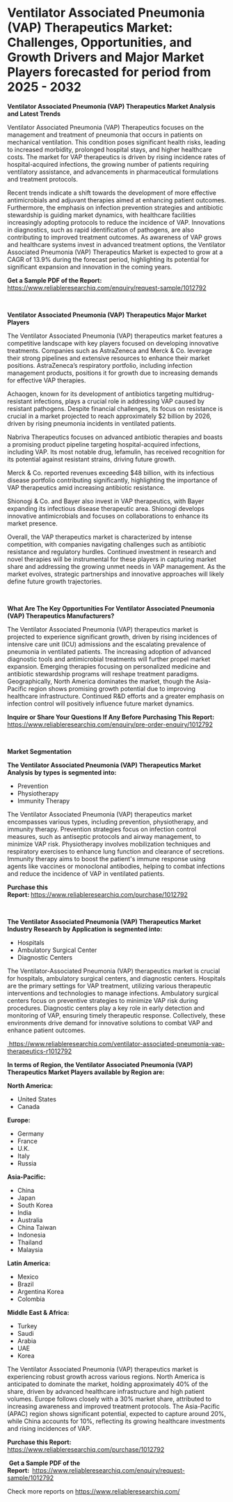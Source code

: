 <p><h1>Ventilator Associated Pneumonia (VAP) Therapeutics Market: Challenges, Opportunities, and Growth Drivers and Major Market Players forecasted for period from 2025 - 2032</h1></p><p><strong>Ventilator Associated Pneumonia (VAP) Therapeutics Market Analysis and Latest Trends</strong></p>
<p><p>Ventilator Associated Pneumonia (VAP) Therapeutics focuses on the management and treatment of pneumonia that occurs in patients on mechanical ventilation. This condition poses significant health risks, leading to increased morbidity, prolonged hospital stays, and higher healthcare costs. The market for VAP therapeutics is driven by rising incidence rates of hospital-acquired infections, the growing number of patients requiring ventilatory assistance, and advancements in pharmaceutical formulations and treatment protocols. </p><p>Recent trends indicate a shift towards the development of more effective antimicrobials and adjuvant therapies aimed at enhancing patient outcomes. Furthermore, the emphasis on infection prevention strategies and antibiotic stewardship is guiding market dynamics, with healthcare facilities increasingly adopting protocols to reduce the incidence of VAP. Innovations in diagnostics, such as rapid identification of pathogens, are also contributing to improved treatment outcomes. As awareness of VAP grows and healthcare systems invest in advanced treatment options, the Ventilator Associated Pneumonia (VAP) Therapeutics Market is expected to grow at a CAGR of 13.9% during the forecast period, highlighting its potential for significant expansion and innovation in the coming years.</p></p>
<p><strong>Get a Sample PDF of the Report:&nbsp;</strong> <a href="https://www.reliableresearchiq.com/enquiry/request-sample/1012792?utm_campaign=2768&utm_medium=2&utm_source=Github&utm_content=ia&utm_term=03032025&utm_id=ventilator-associated-pneumonia-vap-therapeutics">https://www.reliableresearchiq.com/enquiry/request-sample/1012792</a></p>
<p>&nbsp;</p>
<p><strong>Ventilator Associated Pneumonia (VAP) Therapeutics Major Market Players</strong></p>
<p><p>The Ventilator Associated Pneumonia (VAP) therapeutics market features a competitive landscape with key players focused on developing innovative treatments. Companies such as AstraZeneca and Merck & Co. leverage their strong pipelines and extensive resources to enhance their market positions. AstraZeneca’s respiratory portfolio, including infection management products, positions it for growth due to increasing demands for effective VAP therapies.</p><p>Achaogen, known for its development of antibiotics targeting multidrug-resistant infections, plays a crucial role in addressing VAP caused by resistant pathogens. Despite financial challenges, its focus on resistance is crucial in a market projected to reach approximately $2 billion by 2026, driven by rising pneumonia incidents in ventilated patients.</p><p>Nabriva Therapeutics focuses on advanced antibiotic therapies and boasts a promising product pipeline targeting hospital-acquired infections, including VAP. Its most notable drug, lefamulin, has received recognition for its potential against resistant strains, driving future growth.</p><p>Merck & Co. reported revenues exceeding $48 billion, with its infectious disease portfolio contributing significantly, highlighting the importance of VAP therapeutics amid increasing antibiotic resistance.</p><p>Shionogi & Co. and Bayer also invest in VAP therapeutics, with Bayer expanding its infectious disease therapeutic area. Shionogi develops innovative antimicrobials and focuses on collaborations to enhance its market presence.</p><p>Overall, the VAP therapeutics market is characterized by intense competition, with companies navigating challenges such as antibiotic resistance and regulatory hurdles. Continued investment in research and novel therapies will be instrumental for these players in capturing market share and addressing the growing unmet needs in VAP management. As the market evolves, strategic partnerships and innovative approaches will likely define future growth trajectories.</p></p>
<p>&nbsp;</p>
<p><strong>What Are The Key Opportunities For Ventilator Associated Pneumonia (VAP) Therapeutics Manufacturers?</strong></p>
<p><p>The Ventilator Associated Pneumonia (VAP) therapeutics market is projected to experience significant growth, driven by rising incidences of intensive care unit (ICU) admissions and the escalating prevalence of pneumonia in ventilated patients. The increasing adoption of advanced diagnostic tools and antimicrobial treatments will further propel market expansion. Emerging therapies focusing on personalized medicine and antibiotic stewardship programs will reshape treatment paradigms. Geographically, North America dominates the market, though the Asia-Pacific region shows promising growth potential due to improving healthcare infrastructure. Continued R&D efforts and a greater emphasis on infection control will positively influence future market dynamics.</p></p>
<p><strong>Inquire or Share Your Questions If Any Before Purchasing This Report:</strong> <a href="https://www.reliableresearchiq.com/enquiry/pre-order-enquiry/1012792?utm_campaign=2768&utm_medium=2&utm_source=Github&utm_content=ia&utm_term=03032025&utm_id=ventilator-associated-pneumonia-vap-therapeutics">https://www.reliableresearchiq.com/enquiry/pre-order-enquiry/1012792</a></p>
<p>&nbsp;</p>
<p><strong>Market Segmentation</strong></p>
<p><strong>The Ventilator Associated Pneumonia (VAP) Therapeutics Market Analysis by types is segmented into:</strong></p>
<p><ul><li>Prevention</li><li>Physiotherapy</li><li>Immunity Therapy</li></ul></p>
<p><p>The Ventilator Associated Pneumonia (VAP) therapeutics market encompasses various types, including prevention, physiotherapy, and immunity therapy. Prevention strategies focus on infection control measures, such as antiseptic protocols and airway management, to minimize VAP risk. Physiotherapy involves mobilization techniques and respiratory exercises to enhance lung function and clearance of secretions. Immunity therapy aims to boost the patient's immune response using agents like vaccines or monoclonal antibodies, helping to combat infections and reduce the incidence of VAP in ventilated patients.</p></p>
<p><strong>Purchase this Report:&nbsp;</strong><a href="https://www.reliableresearchiq.com/purchase/1012792?utm_campaign=2768&utm_medium=2&utm_source=Github&utm_content=ia&utm_term=03032025&utm_id=ventilator-associated-pneumonia-vap-therapeutics">https://www.reliableresearchiq.com/purchase/1012792</a></p>
<p>&nbsp;</p>
<p><strong>The Ventilator Associated Pneumonia (VAP) Therapeutics Market Industry Research by Application is segmented into:</strong></p>
<p><ul><li>Hospitals</li><li>Ambulatory Surgical Center</li><li>Diagnostic Centers</li></ul></p>
<p><p>The Ventilator-Associated Pneumonia (VAP) therapeutics market is crucial for hospitals, ambulatory surgical centers, and diagnostic centers. Hospitals are the primary settings for VAP treatment, utilizing various therapeutic interventions and technologies to manage infections. Ambulatory surgical centers focus on preventive strategies to minimize VAP risk during procedures. Diagnostic centers play a key role in early detection and monitoring of VAP, ensuring timely therapeutic response. Collectively, these environments drive demand for innovative solutions to combat VAP and enhance patient outcomes.</p></p>
<p><a href="https://www.reliableresearchiq.com/ventilator-associated-pneumonia-vap-therapeutics-r1012792?utm_campaign=2768&utm_medium=2&utm_source=Github&utm_content=ia&utm_term=03032025&utm_id=ventilator-associated-pneumonia-vap-therapeutics">&nbsp;https://www.reliableresearchiq.com/ventilator-associated-pneumonia-vap-therapeutics-r1012792</a></p>
<p><strong>In terms of Region, the Ventilator Associated Pneumonia (VAP) Therapeutics Market Players available by Region are:</strong></p>
<p>
    <p> <strong> North America: </strong>
        <ul>
            <li>United States</li>
            <li>Canada</li>
        </ul>
        </p> 
    <p> <strong> Europe: </strong>
        <ul>
            <li>Germany</li>
            <li>France</li>
            <li>U.K.</li>
            <li>Italy</li>
            <li>Russia</li>
        </ul>
        </p> 
    <p> <strong> Asia-Pacific: </strong>
        <ul>
            <li>China</li>
            <li>Japan</li>
            <li>South Korea</li>
            <li>India</li>
            <li>Australia</li>
            <li>China Taiwan</li>
            <li>Indonesia</li>
            <li>Thailand</li>
            <li>Malaysia</li>
        </ul>
        </p> 
    <p> <strong> Latin America: </strong>
        <ul>
            <li>Mexico</li>
            <li>Brazil</li>
            <li>Argentina Korea</li>
            <li>Colombia</li>
        </ul>
        </p> 
    <p> <strong> Middle East & Africa: </strong>
        <ul>
            <li>Turkey</li>
            <li>Saudi</li>
            <li>Arabia</li>
            <li>UAE</li>
            <li>Korea</li>
        </ul>
    </p>
    </p>
<p><p>The Ventilator Associated Pneumonia (VAP) therapeutics market is experiencing robust growth across various regions. North America is anticipated to dominate the market, holding approximately 40% of the share, driven by advanced healthcare infrastructure and high patient volumes. Europe follows closely with a 30% market share, attributed to increasing awareness and improved treatment protocols. The Asia-Pacific (APAC) region shows significant potential, expected to capture around 20%, while China accounts for 10%, reflecting its growing healthcare investments and rising incidences of VAP.</p></p>
<p><strong>Purchase this Report: </strong><a href="https://www.reliableresearchiq.com/purchase/1012792?utm_campaign=2768&utm_medium=2&utm_source=Github&utm_content=ia&utm_term=03032025&utm_id=ventilator-associated-pneumonia-vap-therapeutics">https://www.reliableresearchiq.com/purchase/1012792</a></p>
<p>&nbsp;<strong>Get a Sample PDF of the Report:&nbsp;&nbsp;</strong><a href="https://www.reliableresearchiq.com/enquiry/request-sample/1012792?utm_campaign=2768&utm_medium=2&utm_source=Github&utm_content=ia&utm_term=03032025&utm_id=ventilator-associated-pneumonia-vap-therapeutics">https://www.reliableresearchiq.com/enquiry/request-sample/1012792</a></p>
<p><strong></strong></p>
<p>Check more reports on <a href="https://www.reliableresearchiq.com/?utm_campaign=2768&utm_medium=2&utm_source=Github&utm_content=ia&utm_term=03032025&utm_id=ventilator-associated-pneumonia-vap-therapeutics">https://www.reliableresearchiq.com/</a></p>